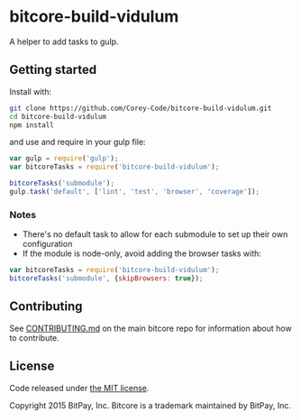 # bitcore-build-vidulum

A helper to add tasks to gulp.

## Getting started

Install with:

```sh
git clone https://github.com/Corey-Code/bitcore-build-vidulum.git
cd bitcore-build-vidulum
npm install
```

and use and require in your gulp file: 

```javascript
var gulp = require('gulp');
var bitcoreTasks = require('bitcore-build-vidulum');

bitcoreTasks('submodule');
gulp.task('default', ['lint', 'test', 'browser', 'coverage']);
```

### Notes

* There's no default task to allow for each submodule to set up their own configuration
* If the module is node-only, avoid adding the browser tasks with:
```javascript
var bitcoreTasks = require('bitcore-build-vidulum');
bitcoreTasks('submodule', {skipBrowsers: true});
```

## Contributing

See [CONTRIBUTING.md](https://github.com/bitpay/bitcore) on the main bitcore repo for information about how to contribute.

## License

Code released under [the MIT license](https://github.com/bitpay/bitcore/blob/master/LICENSE).

Copyright 2015 BitPay, Inc. Bitcore is a trademark maintained by BitPay, Inc.

